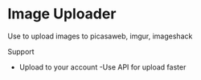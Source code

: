 Image Uploader
======
Use to upload images to picasaweb, imgur, imageshack 

Support
- Upload to your account -Use API for upload faster